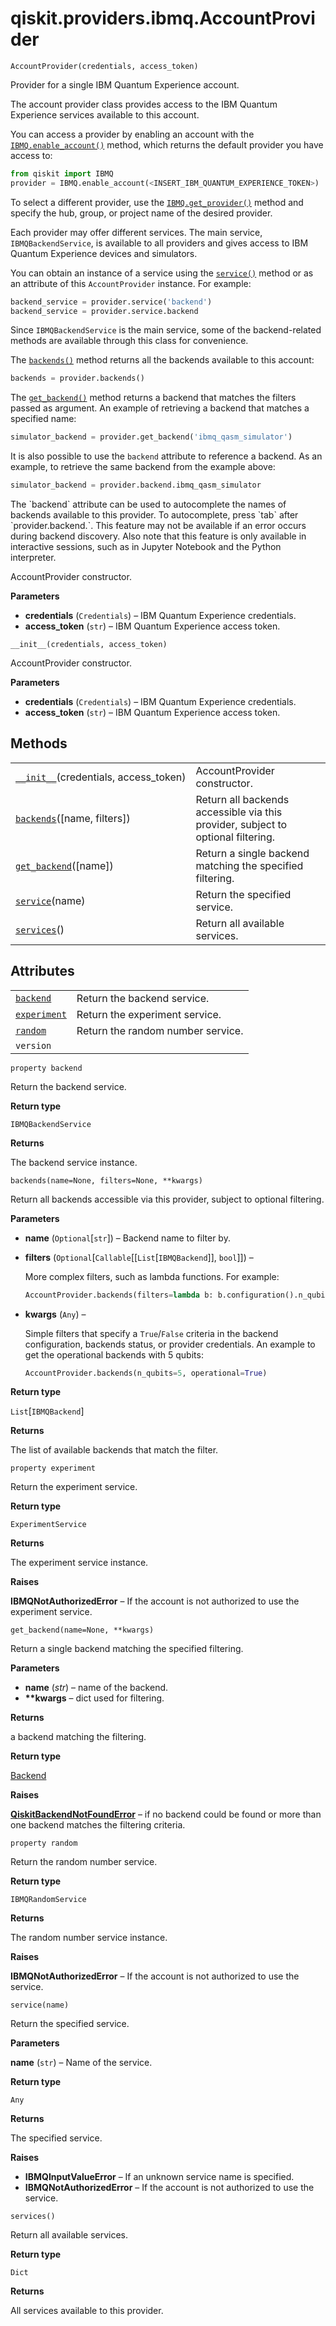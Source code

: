 # qiskit.providers.ibmq.AccountProvider

`AccountProvider(credentials, access_token)`

Provider for a single IBM Quantum Experience account.

The account provider class provides access to the IBM Quantum Experience services available to this account.

You can access a provider by enabling an account with the [`IBMQ.enable_account()`](qiskit.providers.ibmq.IBMQFactory#qiskit.providers.ibmq.IBMQFactory.enable_account "qiskit.providers.ibmq.IBMQFactory.enable_account") method, which returns the default provider you have access to:

```python
from qiskit import IBMQ
provider = IBMQ.enable_account(<INSERT_IBM_QUANTUM_EXPERIENCE_TOKEN>)
```

To select a different provider, use the [`IBMQ.get_provider()`](qiskit.providers.ibmq.IBMQFactory#qiskit.providers.ibmq.IBMQFactory.get_provider "qiskit.providers.ibmq.IBMQFactory.get_provider") method and specify the hub, group, or project name of the desired provider.

Each provider may offer different services. The main service, `IBMQBackendService`, is available to all providers and gives access to IBM Quantum Experience devices and simulators.

You can obtain an instance of a service using the [`service()`](#qiskit.providers.ibmq.AccountProvider.service "qiskit.providers.ibmq.AccountProvider.service") method or as an attribute of this `AccountProvider` instance. For example:

```python
backend_service = provider.service('backend')
backend_service = provider.service.backend
```

Since `IBMQBackendService` is the main service, some of the backend-related methods are available through this class for convenience.

The [`backends()`](#qiskit.providers.ibmq.AccountProvider.backends "qiskit.providers.ibmq.AccountProvider.backends") method returns all the backends available to this account:

```python
backends = provider.backends()
```

The [`get_backend()`](#qiskit.providers.ibmq.AccountProvider.get_backend "qiskit.providers.ibmq.AccountProvider.get_backend") method returns a backend that matches the filters passed as argument. An example of retrieving a backend that matches a specified name:

```python
simulator_backend = provider.get_backend('ibmq_qasm_simulator')
```

It is also possible to use the `backend` attribute to reference a backend. As an example, to retrieve the same backend from the example above:

```python
simulator_backend = provider.backend.ibmq_qasm_simulator
```

<Admonition title="Note" type="note">
  The `backend` attribute can be used to autocomplete the names of backends available to this provider. To autocomplete, press `tab` after `provider.backend.`. This feature may not be available if an error occurs during backend discovery. Also note that this feature is only available in interactive sessions, such as in Jupyter Notebook and the Python interpreter.
</Admonition>

AccountProvider constructor.

**Parameters**

*   **credentials** (`Credentials`) – IBM Quantum Experience credentials.
*   **access\_token** (`str`) – IBM Quantum Experience access token.

`__init__(credentials, access_token)`

AccountProvider constructor.

**Parameters**

*   **credentials** (`Credentials`) – IBM Quantum Experience credentials.
*   **access\_token** (`str`) – IBM Quantum Experience access token.

## Methods

|                                                                                                                                            |                                                                                  |
| ------------------------------------------------------------------------------------------------------------------------------------------ | -------------------------------------------------------------------------------- |
| [`__init__`](#qiskit.providers.ibmq.AccountProvider.__init__ "qiskit.providers.ibmq.AccountProvider.__init__")(credentials, access\_token) | AccountProvider constructor.                                                     |
| [`backends`](#qiskit.providers.ibmq.AccountProvider.backends "qiskit.providers.ibmq.AccountProvider.backends")(\[name, filters])           | Return all backends accessible via this provider, subject to optional filtering. |
| [`get_backend`](#qiskit.providers.ibmq.AccountProvider.get_backend "qiskit.providers.ibmq.AccountProvider.get_backend")(\[name])           | Return a single backend matching the specified filtering.                        |
| [`service`](#qiskit.providers.ibmq.AccountProvider.service "qiskit.providers.ibmq.AccountProvider.service")(name)                          | Return the specified service.                                                    |
| [`services`](#qiskit.providers.ibmq.AccountProvider.services "qiskit.providers.ibmq.AccountProvider.services")()                           | Return all available services.                                                   |

## Attributes

|                                                                                                                      |                                   |
| -------------------------------------------------------------------------------------------------------------------- | --------------------------------- |
| [`backend`](#qiskit.providers.ibmq.AccountProvider.backend "qiskit.providers.ibmq.AccountProvider.backend")          | Return the backend service.       |
| [`experiment`](#qiskit.providers.ibmq.AccountProvider.experiment "qiskit.providers.ibmq.AccountProvider.experiment") | Return the experiment service.    |
| [`random`](#qiskit.providers.ibmq.AccountProvider.random "qiskit.providers.ibmq.AccountProvider.random")             | Return the random number service. |
| `version`                                                                                                            |                                   |

`property backend`

Return the backend service.

**Return type**

`IBMQBackendService`

**Returns**

The backend service instance.

`backends(name=None, filters=None, **kwargs)`

Return all backends accessible via this provider, subject to optional filtering.

**Parameters**

*   **name** (`Optional`\[`str`]) – Backend name to filter by.

*   **filters** (`Optional`\[`Callable`\[\[`List`\[`IBMQBackend`]], `bool`]]) –

    More complex filters, such as lambda functions. For example:

    ```python
    AccountProvider.backends(filters=lambda b: b.configuration().n_qubits > 5)
    ```

*   **kwargs** (`Any`) –

    Simple filters that specify a `True`/`False` criteria in the backend configuration, backends status, or provider credentials. An example to get the operational backends with 5 qubits:

    ```python
    AccountProvider.backends(n_qubits=5, operational=True)
    ```

**Return type**

`List`\[`IBMQBackend`]

**Returns**

The list of available backends that match the filter.

`property experiment`

Return the experiment service.

**Return type**

`ExperimentService`

**Returns**

The experiment service instance.

**Raises**

**IBMQNotAuthorizedError** – If the account is not authorized to use the experiment service.

`get_backend(name=None, **kwargs)`

Return a single backend matching the specified filtering.

**Parameters**

*   **name** (*str*) – name of the backend.
*   **\*\*kwargs** – dict used for filtering.

**Returns**

a backend matching the filtering.

**Return type**

[Backend](qiskit.providers.Backend#qiskit.providers.Backend "qiskit.providers.Backend")

**Raises**

[**QiskitBackendNotFoundError**](qiskit.providers.QiskitBackendNotFoundError#qiskit.providers.QiskitBackendNotFoundError "qiskit.providers.QiskitBackendNotFoundError") – if no backend could be found or more than one backend matches the filtering criteria.

`property random`

Return the random number service.

**Return type**

`IBMQRandomService`

**Returns**

The random number service instance.

**Raises**

**IBMQNotAuthorizedError** – If the account is not authorized to use the service.

`service(name)`

Return the specified service.

**Parameters**

**name** (`str`) – Name of the service.

**Return type**

`Any`

**Returns**

The specified service.

**Raises**

*   **IBMQInputValueError** – If an unknown service name is specified.
*   **IBMQNotAuthorizedError** – If the account is not authorized to use the service.

`services()`

Return all available services.

**Return type**

`Dict`

**Returns**

All services available to this provider.
